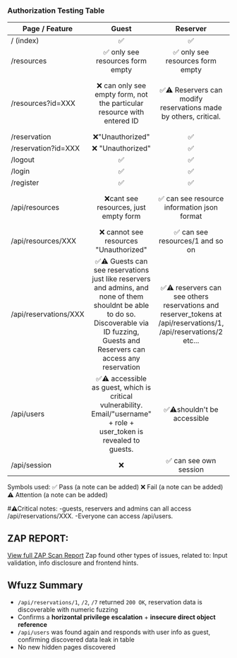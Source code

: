 ### Authorization Testing Table

| Page / Feature             | Guest | Reserver | Administrator |
|----------------------------|:-----:|:--------:|:--------------:|
| / (index)                  |  ✅     |    ✅      |      ✅         |
| /resources                 |   ✅ only see resources form empty    |     ✅ only see resources form empty    |       ✅  only see resources form empty       |
| /resources?id=XXX          |   ❌ can only see empty form, not the particular resource with entered ID   |  ✅⚠️ Reservers can modify reservations made by others, critical.       |     ✅´can modify  reserver made reservations, maybe acceptable as admin?           |
| /reservation               |   ❌"Unauthorized"    |     ✅     |       ✅         |
| /reservation?id=XXX        |   ❌ "Unauthorized"    |     ✅     |                |
| /logout                    |   ✅    |    ✅      |       ✅         |
| /login                     |   ✅    |     ✅     |     ✅           |
| /register                  |    ✅   |     ✅     |       ✅         |
| /api/resources             |  ❌cant see resources, just empty form     |    ✅  can see resource information json format    |        ✅ can see resource information json format       |
| /api/resources/XXX         |   ❌ cannot see resources "Unauthorized"    |    ✅ can see resources/1 and so on     |        ✅   can see resources/1 and so on      |
| /api/reservations/XXX      |   ✅⚠️ Guests can see reservations just like reservers and admins, and none of them shouldnt be able to do so. Discoverable via ID fuzzing, Guests and Reservers can access any reservation   |     ✅⚠️ reservers can see others reservations and reserver_tokens at /api/reservations/1, /api/reservations/2 etc...     | ✅⚠️admin can also see others reservations and reserver_tokens               |
| /api/users                 |  ✅⚠️ accessible as guest, which is critical vulnerability. Email/"username" + role + user_token is revealed to guests.     |    ✅⚠️shouldn't be accessible      |     ✅⚠️           |
| /api/session               |  ❌     |    ✅ can see own session     |       ✅  can see own session       |


Symbols used:
✅ Pass (a note can be added)
❌ Fail (a note can be added)
⚠️ Attention (a note can be added)

#⚠Critical notes:
-guests, reservers and admins can all access /api/reservations/XXX.
-Everyone can access  /api/users.

## ZAP REPORT:
[View full ZAP Scan Report](./ZapReport_phase3.md)
Zap found other types of issues, related to: Input validation, info disclosure and frontend hints.

## Wfuzz Summary

- `/api/reservations/1`, `/2`, `/7` returned `200 OK`, reservation data is discoverable with numeric fuzzing
- Confirms a **horizontal privilege escalation** + **insecure direct object reference**
- `/api/users` was found again and responds with user info as guest, confirming discovered data leak in table
- No new hidden pages discovered


